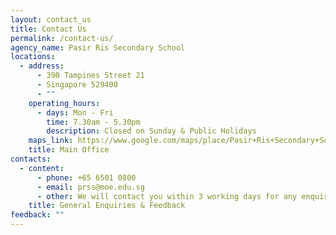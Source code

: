 ```yaml
---
layout: contact_us
title: Contact Us
permalink: /contact-us/
agency_name: Pasir Ris Secondary School
locations:
  - address:
      - 390 Tampines Street 21
      - Singapore 529400
      - ""
    operating_hours:
      - days: Mon - Fri
        time: 7.30am - 5.30pm
        description: Closed on Sunday & Public Holidays
    maps_link: https://www.google.com/maps/place/Pasir+Ris+Secondary+School/@1.3547624,103.9463389,17z/data=!3m1!4b1!4m6!3m5!1s0x31da3d0fe5d243db:0x3930c58c495dfcda!8m2!3d1.354757!4d103.948533!16zL20vMDliYzV2
    title: Main Office
contacts:
  - content:
      - phone: +65 6501 0800
      - email: prss@moe.edu.sg
      - other: We will contact you within 3 working days for any enquiry.
    title: General Enquiries & Feedback
feedback: ""
---
```

